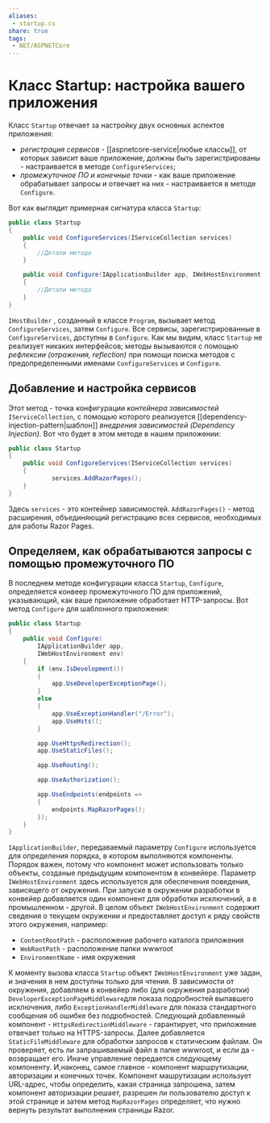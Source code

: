 ```yaml
---
aliases:
 - startup.cs
share: true
tags:
 - NET/ASPNETCore
---
```

# Класс Startup: настройка вашего приложения
Класс `Startup` отвечает за настройку двух основных аспектов приложения:
- *регистрация сервисов* - [[aspnetcore-service|любые классы]], от которых зависит ваше приложение, должны быть зарегистрированы - настраивается в методе `ConfigureServices`;
- *промежуточное ПО и конечные точки* - как ваше приложение обрабатывает запросы и отвечает на них - настраивается в методе `Configure`.

Вот как выглядит примерная сигнатура класса `Startup`:
```csharp
public class Startup
{
	public void ConfigureServices(IServiceCollection services)
	{
		//Детали метода
	}

	public void Configure(IApplicationBuilder app, IWebHostEnvironment env)
	{
		//Детали метода
	}
}
```
`IHostBuilder` , созданный в классе `Program`, вызывает метод `ConfigureServices`, затем `Configure`. Все сервисы, зарегистрированные в `ConfigureServices`, доступны в `Configure`.
Как мы видим, класс `Startup` не реализует никаких интерфейсов; методы вызываются с помощью *рефлексии (отражения, reflection)* при помощи поиска методов с предопределенными именами `ConfigureServices` и `Configure`.
## Добавление и настройка сервисов
Этот метод - точка конфигурации *контейнера зависимостей* `IServiceCollection`, с помощью которого реализуется [[dependency-injection-pattern|шаблон]] *внедрения зависимостей (Dependency Injection)*. 
Вот что будет в этом методе в нашем приложении:
```csharp
public class Startup
{
	public void ConfigureServices(IServiceCollection services)
	{
            services.AddRazorPages();
	}
}
```
Здесь `services` - это контейнер зависимостей. `AddRazorPages()` - метод расширения, объединяющий регистрацию всех сервисов, необходимых для работы Razor Pages.
## Определяем, как обрабатываются запросы с помощью промежуточного ПО
В последнем методе конфигурации класса `Startup`, `Configure`,  определяется конвеер промежуточного ПО для приложений, указывающий, как ваше приложение обработает HTTP-запросы. Вот метод `Configure` для шаблонного приложения:
```csharp
public class Startup
{
	public void Configure(
		IApplicationBuilder app,
		IWebHostEnvironment env)
	{
		if (env.IsDevelopment())
		{
			app.UseDeveloperExceptionPage();
		}
		else
		{
			app.UseExceptionHandler("/Error");
			app.UseHsts();
		}

		app.UseHttpsRedirection();
		app.UseStaticFiles();

		app.UseRouting();

		app.UseAuthorization();

		app.UseEndpoints(endpoints =>
		{
			endpoints.MapRazorPages();
		});
	}
}
```
`IApplicationBuilder`, передаваемый параметру `Configure` используется для определения порядка, в котором выполняются компоненты. Порядок важен, потому что компонент может использовать только объекты, созданые предыдущим компонентом в конвейере.
Параметр `IWebHostEnvironment` здесь используется для обеспечения поведения, зависящего от окружения. При запуске в окружении разработки в конвейер добавляется один компонент для обработки исключений, а в промышленном - другой.
В целом объект `IWebHostEnvironment` содержит сведения о текущем окружении и предоставляет доступ к ряду свойств этого окружения, например:
- `ContentRootPath` - расположение рабочего каталога приложения
- `WebRootPath` - расположение папки wwwroot
- `EnvironmentName` - имя окружения

К моменту вызова класса `Startup` объект `IWebHostEnvironment` уже задан, и значения в нем доступны только для чтения.
В зависимости от окружения, добавляем в конвейер либо (для окружения разработки) `DeveloperExceptionPageMiddleware`для показа подробностей выпавшего исключения, либо `ExceptionHandlerMiddleware` для показа стандартного сообщения об ошибке без подробностей.
Следующий добавленный компонент - `HttpsRedirectionMiddleware` - гарантирует, что приложение отвечает только на HTTPS-запросы.
Далее добавляется `StaticFileMiddleware` для обработки запросов к статическим файлам. Он проверяет, есть ли запрашиваемый файл в папке wwwroot, и если да - возвращает его. Иначе управление передается следующему компоненту.
И,наконец, самое главное - компонент маршрутизации, авторизации и конечных точек. Компонент машрутизации использует URL-адрес, чтобы определить, какая страница запрошена, затем компонент авторизации решает, разрешен ли пользователю доступ к этой странице и затем метод `MapRazorPages` определяет, что нужно вернуть результат выполнения страницы Razor.

